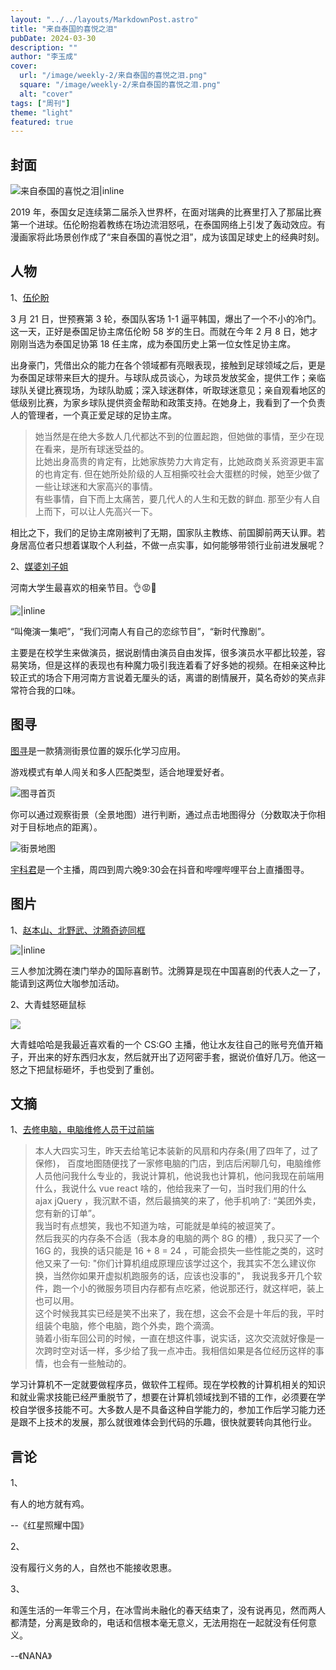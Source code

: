 ```yaml
---
layout: "../../layouts/MarkdownPost.astro"
title: "来自泰国的喜悦之泪"
pubDate: 2024-03-30
description: ""
author: "李玉成"
cover:
  url: "/image/weekly-2/来自泰国的喜悦之泪.png"
  square: "/image/weekly-2/来自泰国的喜悦之泪.png"
  alt: "cover"
tags: ["周刊"]
theme: "light"
featured: true
---
```


## 封面

![来自泰国的喜悦之泪|inline](/image/weekly-2/来自泰国的喜悦之泪.png)

2019 年，泰国女足连续第二届杀入世界杯，在面对瑞典的比赛里打入了那届比赛第一个进球。伍伦盼抱着教练在场边流泪怒吼，在泰国网络上引发了轰动效应。有漫画家将此场景创作成了“来自泰国的喜悦之泪”，成为该国足球史上的经典时刻。

## 人物

1、[伍伦盼](https://www.bilibili.com/video/BV1pf421Z7Q1/?spm_id_from=333.999.0.0&vd_source=0234ab1d8c640cb8252df5ce55d6142d)

3 月 21 日，世预赛第 3 轮，泰国队客场 1-1 逼平韩国，爆出了一个不小的冷门。这一天，正好是泰国足协主席伍伦盼 58 岁的生日。而就在今年 2 月 8 日，她才刚刚当选为泰国足协第 18 任主席，成为泰国历史上第一位女性足协主席。

出身豪门，凭借出众的能力在各个领域都有亮眼表现，接触到足球领域之后，更是为泰国足球带来巨大的提升。与球队成员谈心，为球员发放奖金，提供工作；亲临球队关键比赛现场，为球队助威；深入球迷群体，听取球迷意见；亲自观看地区的低级别比赛，为家乡球队提供资金帮助和政策支持。在她身上，我看到了一个负责人的管理者，一个真正爱足球的足协主席。

> 她当然是在绝大多数人几代都达不到的位置起跑，但她做的事情，至少在现在看来，是所有球迷受益的。  
> 比她出身高贵的肯定有，比她家族势力大肯定有，比她政商关系资源更丰富的也肯定有. 但在她所处阶级的人互相撕咬社会大蛋糕的时候，她至少做了一些让球迷和大家高兴的事情。  
> 有些事情，自下而上太痛苦，要几代人的人生和无数的鲜血. 那至少有人自上而下，可以让人先高兴一下。

相比之下，我们的足协主席刚被判了无期，国家队主教练、前国脚前两天认罪。若身居高位者只想着谋取个人利益，不做一点实事，如何能够带领行业前进发展呢？

2、[媒婆刘子姐](https://space.bilibili.com/1879274359)

河南大学生最喜欢的相亲节目。👌😡👊

![|inline](/image/weekly-2/相亲视频封面.jpg)

“叫俺演一集吧”，“我们河南人有自己的恋综节目”，“新时代豫剧”。

主要是在校学生来做演员，据说剧情由演员自由发挥，很多演员水平都比较差，容易笑场，但是这样的表现也有种魔力吸引我连着看了好多她的视频。在相亲这种比较正式的场合下用河南方言说着无厘头的话，离谱的剧情展开，莫名奇妙的笑点非常符合我的口味。

## 图寻

[图寻](https://tuxun.fun/)是一款猜测街景位置的娱乐化学习应用。

游戏模式有单人闯关和多人匹配类型，适合地理爱好者。

![图寻首页](/image/weekly-2/图寻1.jpg)

你可以通过观察街景（全景地图）进行判断，通过点击地图得分（分数取决于你相对于目标地点的距离）。

![街景地图](/image/weekly-2/图寻2.jpg)

[宇科君](https://space.bilibili.com/93569847)是一个主播，周四到周六晚9:30会在抖音和哔哩哔哩平台上直播图寻。

## 图片

1、[赵本山、北野武、沈腾奇迹同框](https://new.qq.com/rain/a/20240325Q03KP600)

![|inline](/image/weekly-2/赵本山.jpg)

三人参加沈腾在澳门举办的国际喜剧节。沈腾算是现在中国喜剧的代表人之一了，能请到这两位大咖参加活动。

2、大青蛙怒砸鼠标

![](/image/weekly-2/大青蛙怒砸鼠标.jpg)

大青蛙哈哈是我最近喜欢看的一个 CS:GO 主播，他让水友往自己的账号充值开箱子，开出来的好东西归水友，然后就开出了迈阿密手套，据说价值好几万。他这一怒之下把鼠标砸坏，手也受到了重创。

## 文摘

1、[去修电脑，电脑维修人员干过前端](https://www.v2ex.com/t/1028319#reply65)

> 本人大四实习生，昨天去给笔记本装新的风扇和内存条(用了四年了，过了保修)， 百度地图随便找了一家修电脑的门店，到店后闲聊几句，电脑维修人员他问我什么专业的，我说计算机，他说我也计算机，他问我现在前端用什么，我说什么 vue react 啥的，他给我来了一句，当时我们用的什么 ajax jQuery ，我沉默不语，然后最搞笑的来了，他手机响了: “美团外卖，您有新的订单”。  
> 我当时有点想笑，我也不知道为啥，可能就是单纯的被逗笑了。  
> 然后我买的内存条不合适（我本身的电脑的两个 8G 的槽）, 我只买了一个 16G 的，我换的话只能是 16 + 8 = 24 ，可能会损失一些性能之类的，这时他又来了一句: "你们计算机组成原理应该学过这个，我其实不怎么建议你换，当然你如果开虚拟机跑服务的话，应该也没事的"， 我说我多开几个软件，跑一个小的微服务项目内存都有点吃紧，他说那还行，就这样吧，装上也可以用。  
> 这个时候我其实已经是笑不出来了，我在想，这会不会是十年后的我，平时组装个电脑，修个电脑，跑个外卖，跑个滴滴。  
> 骑着小街车回公司的时候，一直在想这件事，说实话，这次交流就好像是一次跨时空对话一样，多少给了我一点冲击。我相信如果是各位经历这样的事情，也会有一些触动的。

学习计算机不一定就要做程序员，做软件工程师。现在学校教的计算机相关的知识和就业需求技能已经严重脱节了，想要在计算机领域找到不错的工作，必须要在学校自学很多技能不可。大多数人是不具备这种自学能力的，参加工作后学习能力还是跟不上技术的发展，那么就很难体会到代码的乐趣，很快就要转向其他行业。

## 言论

1、

有人的地方就有鸡。

--《红星照耀中国》

2、

没有履行义务的人，自然也不能接收恩惠。

3、

和莲生活的一年零三个月，在冰雪尚未融化的春天结束了，没有说再见，然而两人都清楚，分离是致命的，电话和信根本毫无意义，无法用抱在一起就没有任何意义。

--《NANA》

